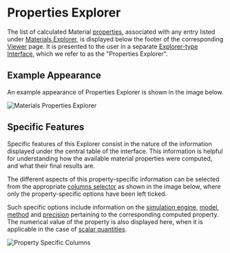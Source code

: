 # Properties Explorer

The list of calculated Material [properties](../../properties-directory/overview.md), associated with any entry listed under [Materials Explorer](../../materials/ui/explorer.md), is displayed below the footer of the corresponding [Viewer](../../materials/ui/viewer.md) page. It is presented to the user in a separate [Explorer-type Interface](../../entities-general/ui/explorer.md), which we refer to as the "Properties Explorer". 

## Example Appearance

An example appearance of Properties Explorer is shown in the image below.

![Materials Properties Explorer](/images/Properties/materials-properties.png "Materials Properties Explorer")

## Specific Features

Specific features of this Explorer consist in the nature of the information displayed under the central table of the interface. This information is helpful for understanding how the available material properties were computed, and what their final results are. 

The different aspects of this property-specific information can be selected from the appropriate [columns selector](../../entities-general/ui/explorer.md#columns-selector) as shown in the image below, where only the property-specific options have been left ticked. 

Such specific options include information on the [simulation engine](../../software/applications.md), [model](../../models/overview.md), [method](../../methods/overview.md) and [precision](../../methods/data.md) pertaining to the corresponding computed property. The numerical value of the property is also displayed here, when it is applicable in the case of [scalar quantities](../classification/general.md). 

![Property Specific Columns](/images/Properties/property-specific-columns.png "Property Specific Columns")
